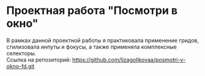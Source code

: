 # Проектная работа "Посмотри в окно"
В рамках данной проектной работы я практиковала применение гридов, стилизовала инпуты и фокусы, а также применяла комплексные селекторы.  
Ссылка на репозиторий: https://github.com/lizagolikovaa/posmotri-v-okno-fd.git